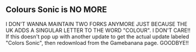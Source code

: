 ## Colours Sonic is NO MORE
I DON'T WANNA MAINTAIN TWO FORKS ANYMORE JUST BECAUSE THE UK ADDS A SINGULAR LETTER TO THE WORD "COLOUR". I DON'T CARE!! If this doesn't pop up with another update to get the actual update labeled "Colors Sonic", then redownload from the Gamebanana page. GOODBYE!!
